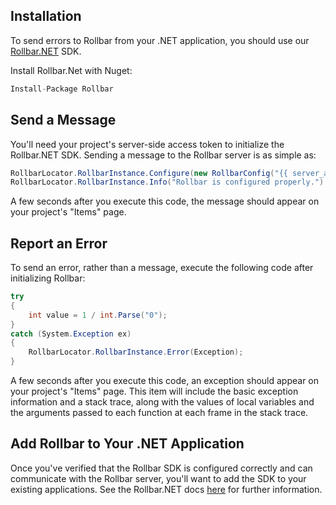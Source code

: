 ## Installation

To send errors to Rollbar from your .NET application, you should use our <a href="https://github.com/rollbar/Rollbar.NET" target="_blank" rel="noopener">Rollbar.NET</a> SDK.

Install Rollbar.Net with Nuget:

```csharp
Install-Package Rollbar
```

## Send a Message

You'll need your project's server-side access token to initialize the Rollbar.NET SDK. Sending
a message to the Rollbar server is as simple as:

```csharp
RollbarLocator.RollbarInstance.Configure(new RollbarConfig("{{ server_access_token }}"))
RollbarLocator.RollbarInstance.Info("Rollbar is configured properly.")
```

A few seconds after you execute this code, the message should appear on your project's "Items" page.


## Report an Error

To send an error, rather than a message, execute the following code after initializing Rollbar:

```csharp
try
{
    int value = 1 / int.Parse("0");
}
catch (System.Exception ex)
{
    RollbarLocator.RollbarInstance.Error(Exception);
}
```

A few seconds after you execute this code, an exception should appear on your project's "Items" page.
This item will include the basic exception information and a stack trace, along with the values of
local variables and the arguments passed to each function at each frame in the stack trace.

## Add Rollbar to Your .NET Application

Once you've verified that the Rollbar SDK is configured correctly and can communicate with the Rollbar server, you'll
want to add the SDK to your existing applications. See the Rollbar.NET docs <a href="https://rollbar.com/docs/notifier/rollbar.net/" target="_blank" rel="noopener">here</a> for further information.
